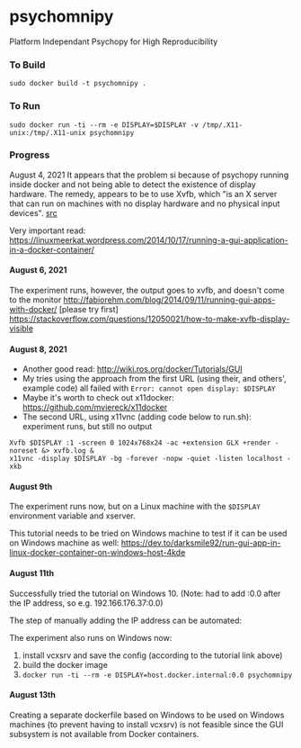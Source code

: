 
# psychomnipy
Platform Independant Psychopy for High Reproducibility

### To Build
`sudo docker build -t psychomnipy .`

### To Run
`sudo docker run -ti --rm -e DISPLAY=$DISPLAY -v /tmp/.X11-unix:/tmp/.X11-unix psychomnipy`

### Progress

August 4, 2021
It appears that the problem si because of psychopy running inside docker and not being able to detect the existence of display hardware.
The remedy, appears to be to use Xvfb, which "is an X server that can run on machines with no display hardware and no physical input devices". [src](https://www3.physnet.uni-hamburg.de/physnet/Tru64-Unix/HTML/MAN/MAN1/0554___X.HTM)

Very important read: https://linuxmeerkat.wordpress.com/2014/10/17/running-a-gui-application-in-a-docker-container/

#### August 6, 2021

The experiment runs, however, the output goes to xvfb, and doesn't come to the monitor
http://fabiorehm.com/blog/2014/09/11/running-gui-apps-with-docker/   [please try first]
https://stackoverflow.com/questions/12050021/how-to-make-xvfb-display-visible

#### August 8, 2021

- Another good read: http://wiki.ros.org/docker/Tutorials/GUI
- My tries using the approach from the first URL (using their, and others', example code) all failed with `Error: cannot open display: $DISPLAY`
- Maybe it's worth to check out x11docker: https://github.com/mviereck/x11docker 
- The second URL, using x11vnc (adding code below to run.sh): experiment runs, but still no output
```
Xvfb $DISPLAY :1 -screen 0 1024x768x24 -ac +extension GLX +render -noreset &> xvfb.log &
x11vnc -display $DISPLAY -bg -forever -nopw -quiet -listen localhost -xkb
  ```

#### August 9th

The experiment runs now, but on a Linux machine with the `$DISPLAY` environment variable and xserver.

This tutorial needs to be tried on Windows machine to test if it can be used on Windows machine as well: https://dev.to/darksmile92/run-gui-app-in-linux-docker-container-on-windows-host-4kde

#### August 11th
Successfully tried the tutorial on Windows 10. (Note: had to add :0.0 after the IP address, so e.g. 192.166.176.37:0.0) 

The step of manually adding the IP address can be automated: 

The experiment also runs on Windows now:
1. install vcxsrv and save the config (according to the tutorial link above)
2. build the docker image
3. `docker run -ti --rm -e DISPLAY=host.docker.internal:0.0 psychomnipy`

#### August 13th
Creating a separate dockerfile based on Windows to be used on Windows machines (to prevent having to install vcxsrv)
is not feasible since the GUI subsystem is not available from Docker containers.

